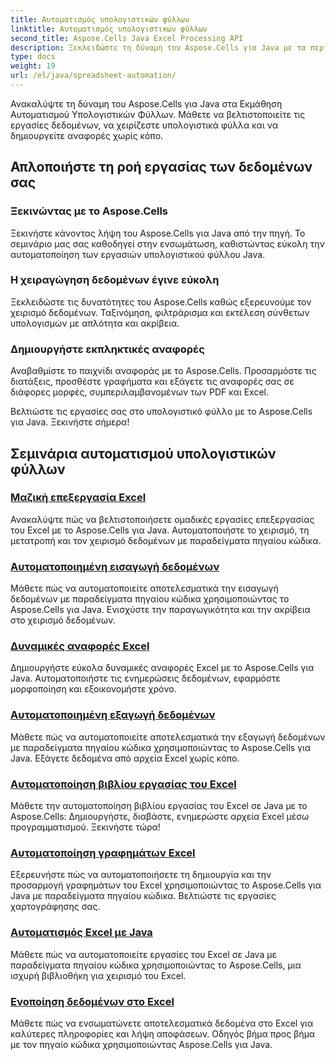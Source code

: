 ```yaml
---
title: Αυτοματισμός υπολογιστικών φύλλων
linktitle: Αυτοματισμός υπολογιστικών φύλλων
second_title: Aspose.Cells Java Excel Processing API
description: Ξεκλειδώστε τη δύναμη του Aspose.Cells για Java με τα περιεκτικά μας σεμινάρια. Μάθετε βήμα προς βήμα την αυτοματοποίηση υπολογιστικών φύλλων για αποτελεσματική ανάπτυξη Java.
type: docs
weight: 19
url: /el/java/spreadsheet-automation/
---
```


Ανακαλύψτε τη δύναμη του Aspose.Cells για Java στα Εκμάθηση Αυτοματισμού Υπολογιστικών Φύλλων. Μάθετε να βελτιστοποιείτε τις εργασίες δεδομένων, να χειρίζεστε υπολογιστικά φύλλα και να δημιουργείτε αναφορές χωρίς κόπο.

## Απλοποιήστε τη ροή εργασίας των δεδομένων σας

### Ξεκινώντας με το Aspose.Cells

Ξεκινήστε κάνοντας λήψη του Aspose.Cells για Java από την πηγή. Το σεμινάριο μας σας καθοδηγεί στην ενσωμάτωση, καθιστώντας εύκολη την αυτοματοποίηση των εργασιών υπολογιστικού φύλλου Java.

### Η χειραγώγηση δεδομένων έγινε εύκολη

Ξεκλειδώστε τις δυνατότητες του Aspose.Cells καθώς εξερευνούμε τον χειρισμό δεδομένων. Ταξινόμηση, φιλτράρισμα και εκτέλεση σύνθετων υπολογισμών με απλότητα και ακρίβεια.

### Δημιουργήστε εκπληκτικές αναφορές

Αναβαθμίστε το παιχνίδι αναφοράς με το Aspose.Cells. Προσαρμόστε τις διατάξεις, προσθέστε γραφήματα και εξάγετε τις αναφορές σας σε διάφορες μορφές, συμπεριλαμβανομένων των PDF και Excel.

Βελτιώστε τις εργασίες σας στο υπολογιστικό φύλλο με το Aspose.Cells για Java. Ξεκινήστε σήμερα!
## Σεμινάρια αυτοματισμού υπολογιστικών φύλλων
### [Μαζική επεξεργασία Excel](./batch-excel-processing/)
Ανακαλύψτε πώς να βελτιστοποιήσετε ομαδικές εργασίες επεξεργασίας του Excel με το Aspose.Cells για Java. Αυτοματοποιήστε το χειρισμό, τη μετατροπή και τον χειρισμό δεδομένων με παραδείγματα πηγαίου κώδικα.
### [Αυτοματοποιημένη εισαγωγή δεδομένων](./automated-data-entry/)
Μάθετε πώς να αυτοματοποιείτε αποτελεσματικά την εισαγωγή δεδομένων με παραδείγματα πηγαίου κώδικα χρησιμοποιώντας το Aspose.Cells για Java. Ενισχύστε την παραγωγικότητα και την ακρίβεια στο χειρισμό δεδομένων.
### [Δυναμικές αναφορές Excel](./dynamic-excel-reports/)
Δημιουργήστε εύκολα δυναμικές αναφορές Excel με το Aspose.Cells για Java. Αυτοματοποιήστε τις ενημερώσεις δεδομένων, εφαρμόστε μορφοποίηση και εξοικονομήστε χρόνο.
### [Αυτοματοποιημένη εξαγωγή δεδομένων](./automated-data-extraction/)
Μάθετε πώς να αυτοματοποιείτε αποτελεσματικά την εξαγωγή δεδομένων με παραδείγματα πηγαίου κώδικα χρησιμοποιώντας το Aspose.Cells για Java. Εξάγετε δεδομένα από αρχεία Excel χωρίς κόπο.
### [Αυτοματοποίηση βιβλίου εργασίας του Excel](./excel-workbook-automation/)
Μάθετε την αυτοματοποίηση βιβλίου εργασίας του Excel σε Java με το Aspose.Cells: Δημιουργήστε, διαβάστε, ενημερώστε αρχεία Excel μέσω προγραμματισμού. Ξεκινήστε τώρα!
### [Αυτοματοποίηση γραφημάτων Excel](./automating-excel-charts/)
Εξερευνήστε πώς να αυτοματοποιήσετε τη δημιουργία και την προσαρμογή γραφημάτων του Excel χρησιμοποιώντας το Aspose.Cells για Java με παραδείγματα πηγαίου κώδικα. Βελτιώστε τις εργασίες χαρτογράφησης σας. 
### [Αυτοματισμός Excel με Java](./excel-automation-with-java/)
Μάθετε πώς να αυτοματοποιείτε εργασίες του Excel σε Java με παραδείγματα πηγαίου κώδικα χρησιμοποιώντας το Aspose.Cells, μια ισχυρή βιβλιοθήκη για χειρισμό του Excel.
### [Ενοποίηση δεδομένων στο Excel](./data-integration-in-excel/)
Μάθετε πώς να ενσωματώνετε αποτελεσματικά δεδομένα στο Excel για καλύτερες πληροφορίες και λήψη αποφάσεων. Οδηγός βήμα προς βήμα με τον πηγαίο κώδικα χρησιμοποιώντας Aspose.Cells για Java.